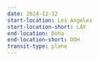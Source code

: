 ```yaml
---
date: 2024-12-12
start-location: Los Angeles
start-location-short: LAX
end-location: Doha
end-location-short: DOH
transit-type: plane
---
```


<!-- TODO update the date here -->